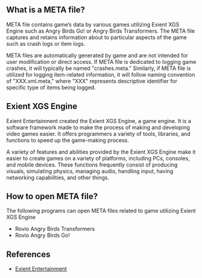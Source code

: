 ## What is a META file?

META file contains game’s data by various games utilizing Exient XGS Engine such as Angry Birds Go! or Angry Birds Transformers. The META file captures and retains information about to particular aspects of the game such as crash logs or item logs.

META files are automatically generated by game and are not intended for user modification or direct access. If META file is dedicated to logging game crashes, it will typically be named "crashes.meta." Similarly, if META file is utilized for logging item-related information, it will follow naming convention of "XXX.xml.meta," where "XXX" represents descriptive identifier for specific type of items being logged.

## Exient XGS Engine

Exient Entertainment created the Exient XGS Engine, a game engine. It is a software framework made to make the process of making and developing video games easier. It offers programmers a variety of tools, libraries, and functions to speed up the game-making process.

A variety of features and abilities provided by the Exient XGS Engine make it easier to create games on a variety of platforms, including PCs, consoles, and mobile devices. These functions frequently consist of producing visuals, simulating physics, managing audio, handling input, having networking capabilities, and other things.

## How to open META file?

The following programs can open META files related to game utilizing Exient XGS Engine 

- Rovio Angry Birds Transformers
- Rovio Angry Birds Go!

## References
* [Exient Entertainment](https://en.wikipedia.org/wiki/Exient_Entertainment)
